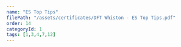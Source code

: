 ```yaml
---
name: "ES Top Tips"
filePath: "/assets/certificates/DFT Whiston - ES Top Tips.pdf"
order: 14
categoryId: 1
tags: [1,3,4,7,12]
---
```

